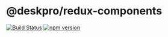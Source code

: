 @deskpro/redux-components
===============

[![Build Status](https://travis-ci.org/deskpro/redux-components.svg?branch=master)](https://travis-ci.org/deskpro/redux-components)
[![npm version](https://img.shields.io/npm/v/@deskpro/redux-components.svg?style=flat)](https://www.npmjs.com/package/@deskpro/redux-components)
